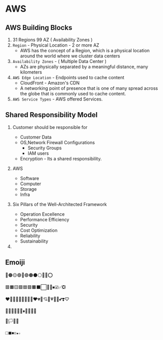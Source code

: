 # AWS 

## AWS Building Blocks

1. 31 Regions 99 AZ ( Availability Zones ) 
1. `Region` - Physical Location -  2 or more AZ
    - AWS has the concept of a Region, which is a physical location around the world where we cluster data centers
1. `Availability Zones` - ( Multiple Data Center )
    - AZs are physically separated by a meaningful distance, many kilometers
1. `AWS Edge Location` - Endpoints used to cache content
    - CloudFront - Amazon's CDN
    - A networking point of presence that is one of many spread across the globe that is commonly used to cache content.
1. `AWS Service Types` - AWS offered Services.

## Shared Responsibility Model

1. Customer should be responsible for 
    - Customer Data
    - OS,Network  Firewall Configurations
        - Security Groups
        - IAM users
    - Encryption - Its a shared responsibility.
1. AWS 
    - Software 
    - Computer
    - Storage
    - Infra

1. Six Pillars of the Well-Architected Framework
    - Operation Excellence
    - Performance Efficiency
    - Security
    - Cost Optimization
    - Reliability
    - Sustainability

1. 

## Emoiji

🔴🟠🟡🟢🔵🟣🟤⚫⚪🔘🛑⭕

🟥🟧🟨🟩🟦🟪🟫⬛⬜🔲🔳⏹☑✅❎

❤️🧡💛💚💙💜🤎🖤🤍♥️💔💖💘💝💗💓💟💕❣️♡

🔺🔻🔷🔶🔹🔸♦💠💎💧🧊

🏴🏳🚩🏁

◻️◼️◾️◽️▪️▫️